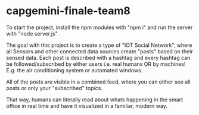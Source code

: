 # capgemini-finale-team8

To start the project, install the npm modules with "npm i" and run the server with "node server.js"

The goal with this project is to create a type of "IOT Social Network", where all Sensors and other connected data sources create "posts" based on their sensed data.
Each post is described with a hashtag and every hashtag can be followed/subscribed by either users i.e. real humans OR by machines! E.g. the air conditioning system or automated windows.

All of the posts are visible in a combined feed, where you can either see all posts or only your "subscribed" topics.

That way, humans can literally read about whats happening in the smart office in real time and have it visualized in a familiar, modern way.
